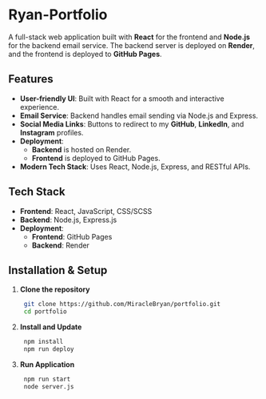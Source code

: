 # Ryan-Portfolio

A full-stack web application built with **React** for the frontend and **Node.js** for the backend email service. The backend server is deployed on **Render**, and the frontend is deployed to **GitHub Pages**.

## Features

- **User-friendly UI**: Built with React for a smooth and interactive experience.
- **Email Service**: Backend handles email sending via Node.js and Express.
- **Social Media Links**: Buttons to redirect to my **GitHub**, **LinkedIn**, and **Instagram** profiles.
- **Deployment**:
  - **Backend** is hosted on Render.
  - **Frontend** is deployed to GitHub Pages.
- **Modern Tech Stack**: Uses React, Node.js, Express, and RESTful APIs.

## Tech Stack

- **Frontend**: React, JavaScript, CSS/SCSS  
- **Backend**: Node.js, Express.js  
- **Deployment**:
  - **Frontend**: GitHub Pages
  - **Backend**: Render  

## Installation & Setup

1. **Clone the repository**  

   ```sh
    git clone https://github.com/MiracleBryan/portfolio.git
    cd portfolio
2. **Install and Update**

   ```sh
    npm install
    npm run deploy
3. **Run Application**

   ```sh
    npm run start
    node server.js
